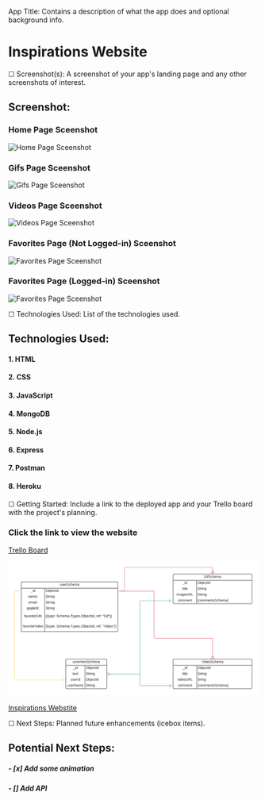  App Title: Contains a description of what the app does and optional background info.

 # **Inspirations Website**

☐ Screenshot(s): A screenshot of your app's landing page and any other screenshots of interest.

## Screenshot:

### Home Page Sceenshot
![Home Page Sceenshot](public/images/wireframe-previews/screenshots/homepage-screenshot.png)

### Gifs Page Sceenshot
![Gifs Page Sceenshot](/images/wireframe-previews/screenshots/gifs-screenshot.png)

### Videos Page Sceenshot
![Videos Page Sceenshot]()

### Favorites Page (Not Logged-in) Sceenshot
![Favorites Page Sceenshot]()

### Favorites Page (Logged-in) Sceenshot
![Favorites Page Sceenshot]()

☐ Technologies Used: List of the technologies used.
## Technologies Used: 

#### 1. HTML
#### 2. CSS
#### 3. JavaScript
#### 4. MongoDB
#### 5. Node.js
#### 6. Express
#### 7. Postman
#### 8. Heroku



☐ Getting Started: Include a link to the deployed app and your Trello board with the project's planning.

### Click the link to view the website
[Trello Board](https://trello.com/b/Mq3Qp8RD)

![ERD](wireframe-previews/erd/ga-project-2.png)

[Inspirations Webstite]() 


☐ Next Steps: Planned future enhancements (icebox items).
## Potential Next Steps: 

##### - [x] Add some animation
##### - [] Add API
